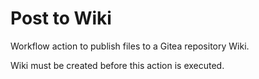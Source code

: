 # Post to Wiki

Workflow action to publish files to a Gitea repository Wiki.

Wiki must be created before this action is executed.
